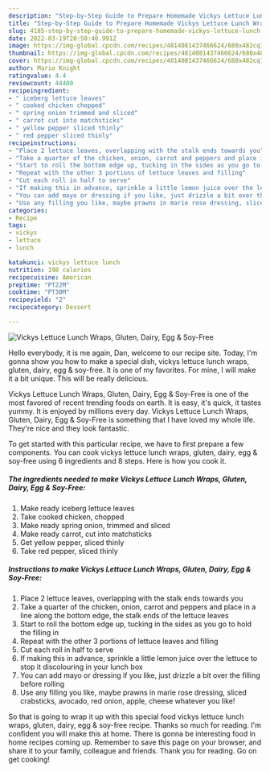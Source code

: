```yaml
---
description: "Step-by-Step Guide to Prepare Homemade Vickys Lettuce Lunch Wraps, Gluten, Dairy, Egg &amp;amp; Soy-Free"
title: "Step-by-Step Guide to Prepare Homemade Vickys Lettuce Lunch Wraps, Gluten, Dairy, Egg &amp;amp; Soy-Free"
slug: 4185-step-by-step-guide-to-prepare-homemade-vickys-lettuce-lunch-wraps-gluten-dairy-egg-and-amp-soy-free
date: 2022-03-19T20:50:40.991Z
image: https://img-global.cpcdn.com/recipes/4814081437466624/680x482cq70/vickys-lettuce-lunch-wraps-gluten-dairy-egg-soy-free-recipe-main-photo.jpg
thumbnail: https://img-global.cpcdn.com/recipes/4814081437466624/680x482cq70/vickys-lettuce-lunch-wraps-gluten-dairy-egg-soy-free-recipe-main-photo.jpg
cover: https://img-global.cpcdn.com/recipes/4814081437466624/680x482cq70/vickys-lettuce-lunch-wraps-gluten-dairy-egg-soy-free-recipe-main-photo.jpg
author: Mario Knight
ratingvalue: 4.4
reviewcount: 44400
recipeingredient:
- " iceberg lettuce leaves"
- " cooked chicken chopped"
- " spring onion trimmed and sliced"
- " carrot cut into matchsticks"
- " yellow pepper sliced thinly"
- " red pepper sliced thinly"
recipeinstructions:
- "Place 2 lettuce leaves, overlapping with the stalk ends towards you"
- "Take a quarter of the chicken, onion, carrot and peppers and place in a line along the bottom edge, the stalk ends of the lettuce leaves"
- "Start to roll the bottom edge up, tucking in the sides as you go to hold the filling in"
- "Repeat with the other 3 portions of lettuce leaves and filling"
- "Cut each roll in half to serve"
- "If making this in advance, sprinkle a little lemon juice over the lettuce to stop it discolouring in your lunch box"
- "You can add mayo or dressing if you like, just drizzle a bit over the filling before rolling"
- "Use any filling you like, maybe prawns in marie rose dressing, sliced crabsticks, avocado, red onion, apple, cheese whatever you like!"
categories:
- Recipe
tags:
- vickys
- lettuce
- lunch

katakunci: vickys lettuce lunch 
nutrition: 198 calories
recipecuisine: American
preptime: "PT22M"
cooktime: "PT30M"
recipeyield: "2"
recipecategory: Dessert

---
```



![Vickys Lettuce Lunch Wraps, Gluten, Dairy, Egg &amp; Soy-Free](https://img-global.cpcdn.com/recipes/4814081437466624/680x482cq70/vickys-lettuce-lunch-wraps-gluten-dairy-egg-soy-free-recipe-main-photo.jpg)

Hello everybody, it is me again, Dan, welcome to our recipe site. Today, I'm gonna show you how to make a special dish, vickys lettuce lunch wraps, gluten, dairy, egg &amp; soy-free. It is one of my favorites. For mine, I will make it a bit unique. This will be really delicious.

Vickys Lettuce Lunch Wraps, Gluten, Dairy, Egg &amp; Soy-Free is one of the most favored of recent trending foods on earth. It is easy, it's quick, it tastes yummy. It is enjoyed by millions every day. Vickys Lettuce Lunch Wraps, Gluten, Dairy, Egg &amp; Soy-Free is something that I have loved my whole life. They're nice and they look fantastic.




To get started with this particular recipe, we have to first prepare a few components. You can cook vickys lettuce lunch wraps, gluten, dairy, egg &amp; soy-free using 6 ingredients and 8 steps. Here is how you cook it.

<!--inarticleads1-->

##### The ingredients needed to make Vickys Lettuce Lunch Wraps, Gluten, Dairy, Egg &amp; Soy-Free:

1. Make ready  iceberg lettuce leaves
1. Take  cooked chicken, chopped
1. Make ready  spring onion, trimmed and sliced
1. Make ready  carrot, cut into matchsticks
1. Get  yellow pepper, sliced thinly
1. Take  red pepper, sliced thinly




<!--inarticleads2-->

##### Instructions to make Vickys Lettuce Lunch Wraps, Gluten, Dairy, Egg &amp; Soy-Free:

1. Place 2 lettuce leaves, overlapping with the stalk ends towards you
1. Take a quarter of the chicken, onion, carrot and peppers and place in a line along the bottom edge, the stalk ends of the lettuce leaves
1. Start to roll the bottom edge up, tucking in the sides as you go to hold the filling in
1. Repeat with the other 3 portions of lettuce leaves and filling
1. Cut each roll in half to serve
1. If making this in advance, sprinkle a little lemon juice over the lettuce to stop it discolouring in your lunch box
1. You can add mayo or dressing if you like, just drizzle a bit over the filling before rolling
1. Use any filling you like, maybe prawns in marie rose dressing, sliced crabsticks, avocado, red onion, apple, cheese whatever you like!




So that is going to wrap it up with this special food vickys lettuce lunch wraps, gluten, dairy, egg &amp; soy-free recipe. Thanks so much for reading. I'm confident you will make this at home. There is gonna be interesting food in home recipes coming up. Remember to save this page on your browser, and share it to your family, colleague and friends. Thank you for reading. Go on get cooking!
